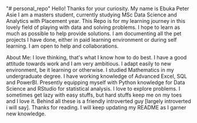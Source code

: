 "# personal_repo" 
Hello! Thanks for your curiosity.
My name is Ebuka Peter Asie
I am a masters student, currently studying MSc Data Science and Analytics with Placement year.
This Repo is for my learning journey in this lovely field of playing with data and solving problems.
I hope to learn as much as possible to help provide solutions.
I am documenting all the pet projects I have done, either in paid learning environment or during self learning.
I am open to help and collaborations.

About Me: I love thinking, that's what I know how to do best. 
I have a good attitude towards work and I am very ambitious.
I adapt easily to new environment, be it learning or otherwise. 
I studied Mathematics in my undergraduate degree.
I have working knowledge of Advanced Excel, SQL and PowerBI.
Presently equipping myself with Python knowledge for Data Science and RStudio for statistical analysis.
I love to explore problems. I sometimes get lazy with easy stuffs, but hard stuffs keep me on my toes and I love it.
Behind all these is a friendly introverted guy [largely introverted i will say].
Thanks for reading. I will keep updating my README as I garner new knowledge.